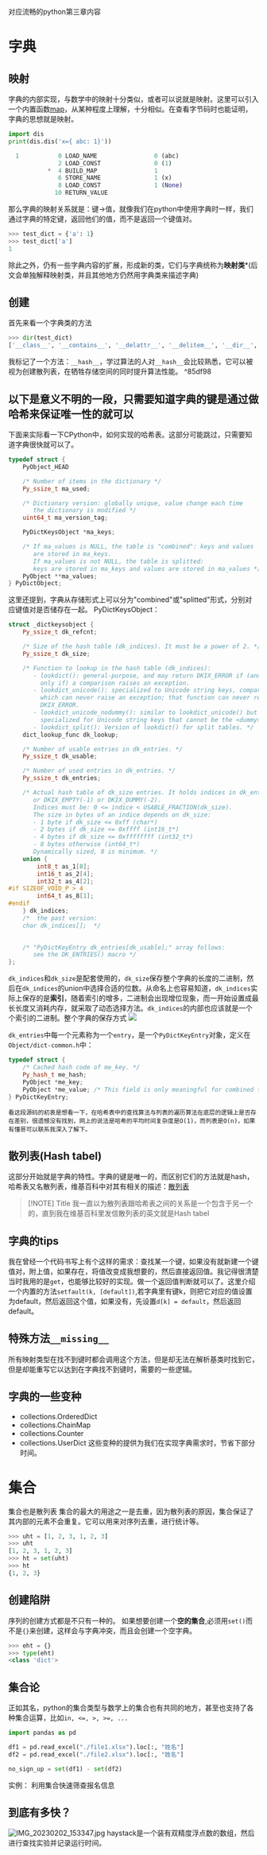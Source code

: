 对应流畅的python第三章内容
# 字典
## 映射
字典的内部实现，与数学中的映射十分类似，或者可以说就是映射。这里可以引入一个内置函数[map](https://docs.python.org/3/library/functions.html?highlight=map#map)，从某种程度上理解，十分相似。在查看字节码时也能证明，字典的思想就是映射。
```python 
import dis
print(dis.dis('x={ abc: 1}'))

  1           0 LOAD_NAME                0 (abc)
              2 LOAD_CONST               0 (1)
           *  4 BUILD_MAP                1
              6 STORE_NAME               1 (x)
              8 LOAD_CONST               1 (None)
             10 RETURN_VALUE
```
那么字典的映射关系就是：键->值，就像我们在python中使用字典时一样，我们通过字典的特定键，返回他们的值，而不是返回一个键值对。
```python
>>> test_dict = {'a': 1}
>>> test_dict['a']
1
```
除此之外，仍有一些字典内容的扩展，形成新的类，它们与字典统称为**映射类***(后文会单独解释映射类，并且其他地方仍然用字典类来描述字典)
## 创建
首先来看一个字典类的方法
```python
>>> dir(test_dict)
['__class__', '__contains__', '__delattr__', '__delitem__', '__dir__', '__doc__', '__eq__', '__format__', '__ge__', '__getattribute__', '__getitem__', '__gt__', **'__hash__'**, '__init__', '__init_subclass__', '__iter__', '__le__', '__len__', '__lt__', '__ne__', '__new__', '__reduce__', '__reduce_ex__', '__repr__', '__reversed__', '__setattr__', '__setitem__', '__sizeof__', '__str__', '__subclasshook__', 'clear', 'copy', 'fromkeys', 'get', 'items', 'keys', 'pop', 'popitem', 'setdefault', 'update', 'values']
```
我标记了一个方法：`__hash__`，学过算法的人对`__hash__`会比较熟悉，它可以被视为创建散列表，在牺牲存储空间的同时提升算法性能。 ^85df98
## 以下是意义不明的一段，只需要知道字典的键是通过做哈希来保证唯一性的就可以
下面来实际看一下CPython中，如何实现的哈希表。这部分可能跳过，只需要知道字典很快就可以了。
```c++
typedef struct {
    PyObject_HEAD

    /* Number of items in the dictionary */
    Py_ssize_t ma_used;

    /* Dictionary version: globally unique, value change each time
       the dictionary is modified */
    uint64_t ma_version_tag;

    PyDictKeysObject *ma_keys;

    /* If ma_values is NULL, the table is "combined": keys and values
       are stored in ma_keys.
       If ma_values is not NULL, the table is splitted:
       keys are stored in ma_keys and values are stored in ma_values */
    PyObject **ma_values;
} PyDictObject;
```
这里还提到，字典从存储形式上可以分为"combined"或"splitted"形式，分别对应键值对是否储存在一起。
PyDictKeysObject：
```c++
struct _dictkeysobject {
    Py_ssize_t dk_refcnt;

    /* Size of the hash table (dk_indices). It must be a power of 2. */
    Py_ssize_t dk_size;

    /* Function to lookup in the hash table (dk_indices):
       - lookdict(): general-purpose, and may return DKIX_ERROR if (and
         only if) a comparison raises an exception.
       - lookdict_unicode(): specialized to Unicode string keys, comparison of
         which can never raise an exception; that function can never return
         DKIX_ERROR.
       - lookdict_unicode_nodummy(): similar to lookdict_unicode() but further
         specialized for Unicode string keys that cannot be the <dummy> value.
       - lookdict_split(): Version of lookdict() for split tables. */
    dict_lookup_func dk_lookup;

    /* Number of usable entries in dk_entries. */
    Py_ssize_t dk_usable;

    /* Number of used entries in dk_entries. */
    Py_ssize_t dk_entries;

    /* Actual hash table of dk_size entries. It holds indices in dk_entries,
       or DKIX_EMPTY(-1) or DKIX_DUMMY(-2).
       Indices must be: 0 <= indice < USABLE_FRACTION(dk_size).
       The size in bytes of an indice depends on dk_size:
       - 1 byte if dk_size <= 0xff (char*)
       - 2 bytes if dk_size <= 0xffff (int16_t*)
       - 4 bytes if dk_size <= 0xffffffff (int32_t*)
       - 8 bytes otherwise (int64_t*)
       Dynamically sized, 8 is minimum. */
    union {
        int8_t as_1[8];
        int16_t as_2[4];
        int32_t as_4[2];
#if SIZEOF_VOID_P > 4
        int64_t as_8[1];
#endif
    } dk_indices;
	/*  the past version:
   	char dk_indices[];  */ 
	

    /* "PyDictKeyEntry dk_entries[dk_usable];" array follows:
       see the DK_ENTRIES() macro */
};
```
`dk_indices`和`dk_size`是配套使用的，`dk_size`保存整个字典的长度的二进制，然后在`dk_indices`的union中选择合适的位数。从命名上也容易知道，`dk_indices`实际上保存的是**索引**，随着索引的增多，二进制会出现增位现象，而一开始设置成最长长度又消耗内存，就采取了动态选择方法。`dk_indices`的内部也应该就是一个个索引的二进制。整个字典的保存方式
![](https://raw.githubusercontent.com/byueng/images/master/20230123223332.png)

`dk_entries`中每一个元素称为一个`entry`，是一个`PyDictKeyEntry`对象，定义在`Object/dict-common.h`中：

```c++
typedef struct {
    /* Cached hash code of me_key. */
    Py_hash_t me_hash;
    PyObject *me_key;
    PyObject *me_value; /* This field is only meaningful for combined tables */
} PyDictKeyEntry;
```
	看这段源码的初衷是想看一下，在哈希表中的查找算法与列表的遍历算法在底层的逻辑上是否存在差别，很遗憾没有找到，网上的说法是哈希的平均时间复杂度是O(1)，而列表是O(n)，如果有懂哥可以联系我深入了解下。
## 散列表(Hash tabel)
这部分开始就是字典的特性。字典的键是唯一的，而区别它们的方法就是hash，哈希表又名散列表，维基百科中对其有相关的描述：[散列表](https://zh.m.wikipedia.org/zh-sg/%E5%93%88%E5%B8%8C%E8%A1%A8)

> [!NOTE] Title
> 我一直以为散列表跟哈希表之间的关系是一个包含于另一个的，直到我在维基百科里发信散列表的英文就是Hash tabel

## 字典的tips
我在曾经一个代码书写上有个这样的需求：查找某一个键，如果没有就新建一个键值对，附上值，如果存在，将值改变成我想要的，然后直接返回值。我记得很清楚当时我用的是`get`，也能够比较好的实现。做一个返回值判断就可以了。这里介绍一个内置的方法`setfault(k, [default])`,若字典里有键k，则把它对应的值设置为default，然后返回这个值，如果没有，先设置`d[k] = default`，然后返回default。

## 特殊方法`__missing__`
所有映射类型在找不到键时都会调用这个方法，但是却无法在解析基类时找到它，但是却能重写它以达到在字典找不到键时，需要的一些逻辑。

## 字典的一些变种
- collections.OrderedDict
- collections.ChainMap
- collections.Counter
- collections.UserDict
这些变种的提供为我们在实现字典需求时，节省下部分时间。

# 集合
集合也是散列表
集合的最大的用途之一是去重，因为散列表的原因，集合保证了其内部的元素不会重复。它可以用来对序列去重，进行统计等。
```python
>>> uht = [1, 2, 3, 1, 2, 3]
>>> uht
[1, 2, 3, 1, 2, 3]
>>> ht = set(uht)
>>> ht
{1, 2, 3}
```

## 创建陷阱
序列的创建方式都是不只有一种的。
如果想要创建一个**空的集合**,必须用`set()`而不是`{}`来创建，这样会与字典冲突，而且会创建一个空字典。
```python
>>> eht = {}
>>> type(eht)
<class 'dict'>
```

## 集合论
正如其名，python的集合类型与数学上的集合也有共同的地方，甚至也支持了各种集合运算，比如`in, <=, >, >=, ...`
```python
import pandas as pd

df1 = pd.read_excel("./file1.xlsx").loc[:, "姓名"]
df2 = pd.read_excel("./file2.xlsx").loc[:, "姓名"]

no_sign_up = set(df1) - set(df2)
```
实例： 利用集合快速筛查报名信息

## 到底有多快？
![IMG_20230202_153347.jpg](https://raw.githubusercontent.com/byueng/images/master/a%20test%20about%20effient.jpg)
haystack是一个装有双精度浮点数的数组，然后进行查找实验并记录运行时间。